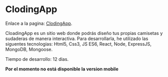# ClodingApp

Enlace a la pagina: [ClodingApp](https://cloding-app.herokuapp.com/).

CloadingApp es un sitio web donde podrás diseño tus propias camisetas y sudaderas de manera interactiva.
Para desarrollarla, he utilizado las siguentes tecnologias: Html5, Css3, JS ES6, React, Node, ExpressJS, MongoDB, Mongoose.

Tiempo de desarrollo: 12 dias.

**Por el momento no está disponible la version mobile**




